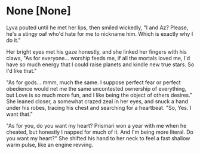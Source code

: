 # None [None]
Lyva pouted until he met her lips, then smiled wickedly, "I and Az? Please, he's a stingy oaf who'd hate for me to nickname him. Which is exactly why I do it."    

Her bright eyes met his gaze honestly, and she linked her fingers with his claws, "As for everyone... worship feeds me, if all the mortals loved me, I'd have so much energy that I could raise planets and kindle new true stars. So I'd like that."     

"As for gods... mmm, much the same. I suppose perfect fear or perfect obedience would net me the same uncontested ownership of everything, but Love is so much more fun, and I like being the object of others desires." She leaned closer, a somewhat crazed zeal in her eyes, and snuck a hand under his robes, tracing his chest and searching for a heartbeat. "So, Yes. I want that."    

"As for you, do you want my heart? Prismari won a year with me when he cheated, but honestly I napped for much of it. And I'm being more literal. Do you want my heart?" She shifted his hand to her neck to feel a fast shallow warm pulse, like an engine revving.

